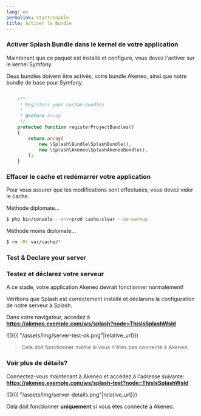 ```yaml
---
lang: en
permalink: start/enable
title: Activer le Bundle
---
```


### Activer Splash Bundle dans le kernel de votre application

Maintenant que ce paquet est installé et configuré, vous devez l'activer sur le kernel Symfony.

Deux bundles doivent être activés, votre bundle Akeneo, ainsi que notre bundle de base pour Symfony.

```php

    /**
     * Registers your custom bundles
     *
     * @return array
     */
    protected function registerProjectBundles()
    {
        return array(
            new \Splash\Bundle\SplashBundle(),
            new \Splash\Akeneo\SplashAkeneoBundle(),
        );
    }

```


### Effacer le cache et redémarrer votre application

Pour vous assurer que les modifications sont effectuées, vous devez vider le cache.

Méthode diplomate...
```bash
$ php bin/console --env=prod cache:clear --no-warmup
```

Méthode moins diplomate...
```bash
$ rm -Rf var/cache/*
```

### Test & Declare your server

### Testez et déclarez votre serveur

A ce stade, votre application Akeneo devrait fonctionner normalement!

Vérifions que Splash est correctement installé et déclarons la configuration de notre serveur à Splash.

Dans votre navigateur, accédez à **https://akeneo.exemple.com/ws/splash?node=ThisIsSplashWsId**

![]({{ "/assets/img/server-test-ok.png"|relative_url}})

> Cela doit fonctionner même si vous n'êtes pas connecté à Akeneo.

### Voir plus de détails?

Connectez-vous maintenant à Akeneo et accédez à l'adresse suivante: **https://akeneo.exemple.com/ws/splash-test?node=ThisIsSplashWsId**

![]({{ "/assets/img/server-details.png"|relative_url}})

<div class="warning">
    Cela doit fonctionner <b>uniquement</b> si vous êtes connecté à Akeneo.
</div>
